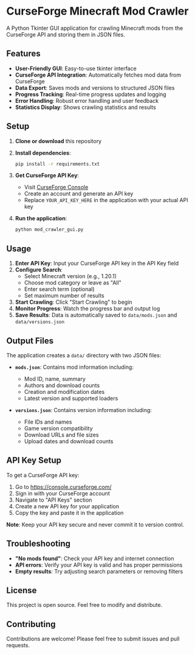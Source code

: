 # CurseForge Minecraft Mod Crawler

A Python Tkinter GUI application for crawling Minecraft mods from the CurseForge API and storing them in JSON files.

## Features

- **User-Friendly GUI**: Easy-to-use tkinter interface
- **CurseForge API Integration**: Automatically fetches mod data from CurseForge
- **Data Export**: Saves mods and versions to structured JSON files
- **Progress Tracking**: Real-time progress updates and logging
- **Error Handling**: Robust error handling and user feedback
- **Statistics Display**: Shows crawling statistics and results

## Setup

1. **Clone or download** this repository
2. **Install dependencies**:
   ```bash
   pip install -r requirements.txt
   ```
3. **Get CurseForge API Key**:
   - Visit [CurseForge Console](https://console.curseforge.com/)
   - Create an account and generate an API key
   - Replace `YOUR_API_KEY_HERE` in the application with your actual API key

4. **Run the application**:
   ```bash
   python mod_crawler_gui.py
   ```

## Usage

1. **Enter API Key**: Input your CurseForge API key in the API Key field
2. **Configure Search**:
   - Select Minecraft version (e.g., 1.20.1)
   - Choose mod category or leave as "All"
   - Enter search term (optional)
   - Set maximum number of results
3. **Start Crawling**: Click "Start Crawling" to begin
4. **Monitor Progress**: Watch the progress bar and output log
5. **Save Results**: Data is automatically saved to `data/mods.json` and `data/versions.json`

## Output Files

The application creates a `data/` directory with two JSON files:

- **`mods.json`**: Contains mod information including:
  - Mod ID, name, summary
  - Authors and download counts
  - Creation and modification dates
  - Latest version and supported loaders

- **`versions.json`**: Contains version information including:
  - File IDs and names
  - Game version compatibility
  - Download URLs and file sizes
  - Upload dates and download counts

## API Key Setup

To get a CurseForge API key:

1. Go to https://console.curseforge.com/
2. Sign in with your CurseForge account
3. Navigate to "API Keys" section
4. Create a new API key for your application
5. Copy the key and paste it in the application

**Note**: Keep your API key secure and never commit it to version control.

## Troubleshooting

- **"No mods found"**: Check your API key and internet connection
- **API errors**: Verify your API key is valid and has proper permissions
- **Empty results**: Try adjusting search parameters or removing filters

## License

This project is open source. Feel free to modify and distribute.

## Contributing

Contributions are welcome! Please feel free to submit issues and pull requests.
